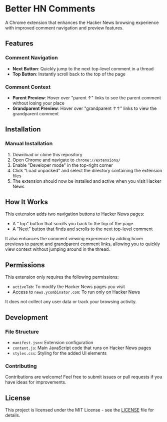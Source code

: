 # Better HN Comments

A Chrome extension that enhances the Hacker News browsing experience with improved comment navigation and preview features.

## Features

### Comment Navigation

- **Next Button**: Quickly jump to the next top-level comment in a thread
- **Top Button**: Instantly scroll back to the top of the page

### Comment Context

- **Parent Preview**: Hover over "parent ↑" links to see the parent comment without losing your place
- **Grandparent Preview**: Hover over "grandparent ↑↑" links to view the grandparent comment


## Installation


### Manual Installation

1. Download or clone this repository
2. Open Chrome and navigate to `chrome://extensions/`
3. Enable "Developer mode" in the top-right corner
4. Click "Load unpacked" and select the directory containing the extension files
5. The extension should now be installed and active when you visit Hacker News

## How It Works

This extension adds two navigation buttons to Hacker News pages:

- A "Top" button that scrolls you back to the top of the page
- A "Next" button that finds and scrolls to the next top-level comment

It also enhances the comment viewing experience by adding hover previews to parent and grandparent comment links, allowing you to quickly view context without jumping around in the thread.

## Permissions

This extension only requires the following permissions:
- `activeTab`: To modify the Hacker News pages you visit
- Access to `news.ycombinator.com`: To run only on Hacker News

It does not collect any user data or track your browsing activity.

## Development

### File Structure

- `manifest.json`: Extension configuration
- `content.js`: Main JavaScript code that runs on Hacker News pages
- `styles.css`: Styling for the added UI elements

### Contributing

Contributions are welcome! Feel free to submit issues or pull requests if you have ideas for improvements.

## License

This project is licensed under the MIT License - see the [LICENSE](LICENSE) file for details.
